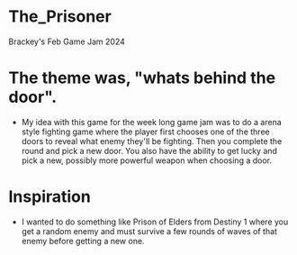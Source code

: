 # The_Prisoner
Brackey's Feb Game Jam 2024

# The theme was, "whats behind the door". 
- My idea with this game for the week long game jam was to do a arena style fighting game where the player first chooses one of the three doors to reveal what enemy they'll be fighting. Then you complete the round and pick a new door. You also have the ability to get lucky and pick a new, possibly more powerful weapon when choosing a door.

# Inspiration
- I wanted to do something like Prison of Elders from Destiny 1 where you get a random enemy and must survive a few rounds of waves of that enemy before getting a new one.

